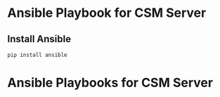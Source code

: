# Ansible Playbook for CSM Server

## Install Ansible

```pip install ansible```

# Ansible Playbooks for CSM Server
